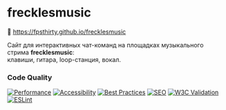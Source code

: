 # frecklesmusic

🎵 https://fpsthirty.github.io/frecklesmusic

Сайт для интерактивных чат-команд на площадках музыкального стрима **frecklesmusic**: <br>
клавиши, гитара, loop-станция, вокал.

### Code Quality
<!-- Эти бейджи обновляются автоматически при пуше коммита, не редактировать вручную -->
[![Performance](https://img.shields.io/endpoint?url=https://gist.githubusercontent.com/fpsthirty/7b7563c9fbf4e1164894f86ed4284c18/raw/frecklesmusic-lighthouse-perf.json&cacheSeconds=86400)]()
[![Accessibility](https://img.shields.io/endpoint?url=https://gist.githubusercontent.com/fpsthirty/7b7563c9fbf4e1164894f86ed4284c18/raw/frecklesmusic-lighthouse-a11y.json&cacheSeconds=86400)]()
[![Best Practices](https://img.shields.io/endpoint?url=https://gist.githubusercontent.com/fpsthirty/7b7563c9fbf4e1164894f86ed4284c18/raw/frecklesmusic-lighthouse-bp.json&cacheSeconds=86400)]()
[![SEO](https://img.shields.io/endpoint?url=https://gist.githubusercontent.com/fpsthirty/7b7563c9fbf4e1164894f86ed4284c18/raw/frecklesmusic-lighthouse-seo.json&cacheSeconds=86400)]()
[![W3C Validation](https://img.shields.io/badge/W3C-Valid-green?logo=w3c)](https://validator.w3.org/nu/?doc=https%3A%2F%2Ffpsthirty.github.io%2Ffrecklesmusic%2F)
[![ESLint](https://img.shields.io/endpoint?url=https://gist.githubusercontent.com/fpsthirty/6d9dd6bdaeecff45b56e0baee799ed2e/raw/frecklesmusic-eslint-badge.json)](https://github.com/fpsthirty/frecklesmusic/actions/workflows/eslint.yml)